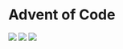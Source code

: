 # Advent of Code

![](https://img.shields.io/badge/day%20📅-25-blue)
![](https://img.shields.io/badge/stars%20⭐-30-yellow)
![](https://img.shields.io/badge/days%20completed-15-red)